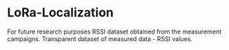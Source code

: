 # LoRa-Localization

For future research purposes RSSI dataset obtained from the measurement campaigns. Transparent dataset of measured data - RSSI values.
